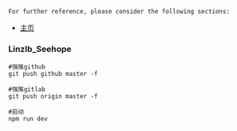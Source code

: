 ```markdown
For further reference, please consider the following sections:
```

* [主页](./docs/home.md)

### Linzlb_Seehope
```shell
#强推github
git push github master -f

#强推gitlab
git push origin master -f

#启动
npm run dev
```